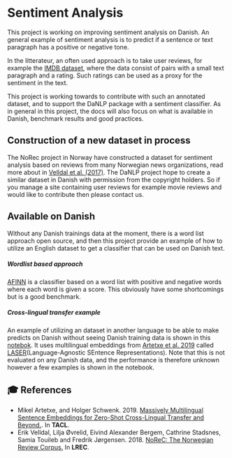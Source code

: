 Sentiment Analysis
============================
This project is working on improving sentiment analysis on Danish. An general example of sentiment analysis is 
to predict if a sentence or text paragraph has a positive or negative tone.

In the litterateur, an often used approach is to take user reviews, 
for example the [IMDB dataset](http://ai.stanford.edu/~amaas/data/sentiment/), where the data consist of
pairs with a small text paragraph and a rating. Such ratings can be used as a proxy for the sentiment in the text. 

This project is working towards to contribute with such an annotated dataset, and to support the DaNLP package with
a sentiment classifier. As in general in this project, the docs will also focus on what is available in Danish, 
benchmark results and good practices.  

## Construction of a new dataset  in process
The NoRec project in Norway  have constructed a dataset for sentiment analysis based on reviews from many
Norwegian news organizations, read more about in [Velldal et al. (2017)](http://www.lrec-conf.org/proceedings/lrec2018/pdf/851.pdf).
The DaNLP project hope to create a similar dataset in Danish with permission from the copyright holders.
So if you manage a site containing user reviews for example movie reviews and would like to contribute then please contact us.  

## Available on Danish 
Without any Danish trainings data at the moment, there is a word list approach open source, and then this project 
provide an example of how to utilize an English dataset to get a classifier that can be used on Danish text. 

##### Wordlist based approach 
[AFINN](https://github.com/fnielsen/afinn/blob/master/LICENSE) is a classifier based on a word list with 
positive and negative words where each word is given a score. This obviously have some shortcomings 
but is a good benchmark. 

##### Cross-lingual transfer example
An example of utilizing an dataset in another language to be able to make predicts on Danish without seeing 
Danish training data is shown in this 
[notebok](<https://github.com/alexandrainst/danlp/blob/sentiment-start/examples/Zero_shot_sentiment_analysi_example.ipynb>).
It uses multilingual embeddings from [Artetxe et al. 2019](https://arxiv.org/pdf/1812.10464.pdf) called 
[LASER](<https://github.com/facebookresearch/LASER>)(Language-Agnostic SEntence Representations).
Note that this is not evaluated on any Danish data, and the performance is therefore unknown however a few examples 
is shown in the notebook.

## 🎓 References 
- Mikel Artetxe, and Holger Schwenk. 2019. 
  [Massively Multilingual Sentence Embeddings for Zero-Shot Cross-Lingual Transfer and Beyond.](https://arxiv.org/pdf/1812.10464.pdf). 
  In **TACL**.
- Erik Velldal, Lilja Øvrelid, Eivind Alexander Bergem, Cathrine Stadsnes, Samia Touileb and Fredrik Jørgensen. 2018. 
  [NoReC: The Norwegian Review Corpus.](http://www.lrec-conf.org/proceedings/lrec2018/pdf/851.pdf) In **LREC**.

 